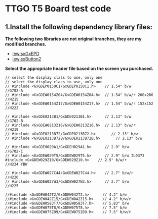 # TTGO T5 Board test code

## 1.Install the following dependency library files:
**The following two libraries are not original branches, they are my modified branches.**
- [lewisxGxEPD](https://github.com/lewisxhe/GxEPD)
- [lewisxButton2](https://github.com/lewisxhe/Button2)


**Select the appropriate header file based on the screen you purchased.**
```
// select the display class to use, only one
// select the display class to use, only one
// #include <GxGDEP015OC1/GxGDEP015OC1.h>    // 1.54" b/w               //G702-A
// #include <GxGDEW0154Z04/GxGDEW0154Z04.h>  // 1.54" b/w/r 200x200        //H215
// #include <GxGDEW0154Z17/GxGDEW0154Z17.h>  // 1.54" b/w/r 152x152     //H222

// #include <GxGDE0213B1/GxGDE0213B1.h>      // 2.13" b/w               //G702-B
// #include <GxGDEW0213Z16/GxGDEW0213Z16.h>  // 2.13" b/w/r             //H219
// #include <GxGDE0213B72/GxGDE0213B72.h>       // 2.13" b/w
// #include <GxGDE0213B72B/GxGDE0213B72B.h>       // 2.13" b/w

// #include <GxGDEH029A1/GxGDEH029A1.h>      // 2.9" b/w                //G702-C
// #include <GxGDEW029T5/GxGDEW029T5.h>      // 2.9" b/w IL0373
#include <GxGDEW029Z10/GxGDEW029Z10.h>    // 2.9" b/w/r              //H224 YBW

// #include <GxGDEW027C44/GxGDEW027C44.h>    // 2.7" b/w/r                 //H220
// #include <GxGDEW027W3/GxGDEW027W3.h>      // 2.7" b/w                //H225

//#include <GxGDEW042T2/GxGDEW042T2.h>      // 4.2" b/w
//#include <GxGDEW042Z15/GxGDEW042Z15.h>    // 4.2" b/w/r
//#include <GxGDEW0583T7/GxGDEW0583T7.h>    // 5.83" b/w
//#include <GxGDEW075T8/GxGDEW075T8.h>      // 7.5" b/w
//#include <GxGDEW075Z09/GxGDEW075Z09.h>    // 7.5" b/w/r
```